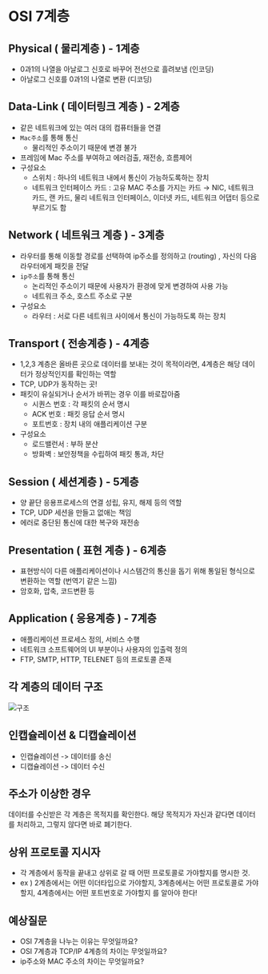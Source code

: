 # OSI 7계층

## Physical ( 물리계층 ) - 1계층

- 0과1의 나열을 아날로그 신호로 바꾸어 전선으로 흘려보냄 (인코딩)
- 아날로그 신호를 0과1의 나열로 변환 (디코딩)

## Data-Link ( 데이터링크 계층 ) - 2계층

- 같은 네트워크에 있는 여러 대의 컴퓨터들을 연결
- `Mac주소`를 통해 통신
    - 물리적인 주소이기 때문에 변경 불가
- 프레임에 Mac 주소를 부여하고 에러검출, 재전송, 흐름제어
- 구성요소
    - 스위치 : 하나의 네트워크 내에서 통신이 가능하도록하는 장치
    - 네트워크 인터페이스 카드 : 고유 MAC 주소를 가지는 카드
      → NIC, 네트워크 카드, 랜 카드, 물리 네트워크 인터페이스, 이더넷 카드, 네트워크 어댑터 등으로 부르기도 함

## Network ( 네트워크 계층 ) - 3계층

- 라우터를 통해 이동할 경로를 선택하여 ip주소를 정의하고 (routing) , 자신의 다음 라우터에게 패킷을 전달
- `ip주소`를 통해 통신
    - 논리적인 주소이기 때문에 사용자가 환경에 맞게 변경하여 사용 가능
    - 네트워크 주소, 호스트 주소로 구분
- 구성요소
    - 라우터 : 서로 다른 네트워크 사이에서 통신이 가능하도록 하는 장치

## Transport ( 전송계층 ) - 4계층

- 1,2,3 계층은 올바른 곳으로 데이터를 보내는 것이 목적이라면, 4계층은 해당 데이터가 정상적인지를 확인하는 역할
- TCP, UDP가 동작하는 곳!
- 패킷이 유실되거나 순서가 바뀌는 경우 이를 바로잡아줌
    - 시퀀스 번호 :  각 패킷의 순서 명시
    - ACK 번호 : 패킷 응답 순서 명시
    - 포트번호 : 장치 내의 애플리케이션 구분
- 구성요소
    - 로드밸런서 : 부하 분산
    - 방화벽 : 보안정책을 수립하여 패킷 통과, 차단

## Session ( 세션계층 ) - 5계층

- 양 끝단 응용프로세스의 연결 성립, 유지, 해제 등의 역할
- TCP, UDP 세션을 만들고 없애는 책임
- 에러로 중단된 통신에 대한 복구와 재전송

## Presentation ( 표현 계층 ) - 6계층

- 표현방식이 다른 애플리케이션이나 시스템간의 통신을 돕기 위해 통일된 형식으로 변환하는 역할 (번역기 같은 느낌)
- 암호화, 압축, 코드변환 등

## Application ( 응용계층 ) - 7계층

- 애플리케이션 프로세스 정의, 서비스 수행
- 네트워크 소프트웨어의 UI 부분이나 사용자의 입출력 정의
- FTP, SMTP, HTTP, TELENET 등의 프로토콜 존재

## 각 계층의 데이터 구조

![구조](https://user-images.githubusercontent.com/18046394/178111647-9dffd50a-2243-4ec3-ad84-60e0d52731cd.png)

## 인캡슐레이션 & 디캡슐레이션

- 인캡슐레이션 -> 데이터를 송신
- 디캡슐레이션 -> 데이터 수신

## 주소가 이상한 경우

데이터를 수신받은 각 계층은 목적지를 확인한다. 해당 목적지가 자신과 같다면 데이터를 처리하고, 그렇지 않다면 바로 폐기한다.

## 상위 프로토콜 지시자

- 각 계층에서 동작을 끝내고 상위로 갈 때 어떤 프로토콜로 가야할지를 명시한 것.
- ex ) 2계층에서는 어떤 이더타입으로 가야할지, 3계층에서는 어떤 프로토콜로 가야할지, 4계층에서는 어떤 포트번호로 가야할지 를 알아야 한다!

## 예상질문
- OSI 7계층을 나누는 이유는 무엇일까요?
- OSI 7계층과 TCP/IP 4계층의 차이는 무엇일까요?
- ip주소와 MAC 주소의 차이는 무엇일까요?
